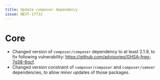 ```yaml
---
title: Update composer dependency
issue: NEXT-17733
---
```

# Core
* Changed version of `composer/composer` dependency to at least 2.1.9, to fix following vulnerability: https://github.com/advisories/GHSA-frqg-7g38-6gcf.
* Changed version constraint of `composer/composer` and `composer/semver` dependencies, to allow minor updates of those packages.
